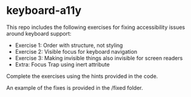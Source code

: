 # keyboard-a11y

This repo includes the following exercises for fixing accessibility issues around keyboard support:

- Exercise 1: Order with structure, not styling
- Exercise 2: Visible focus for keyboard navigation
- Exercise 3: Making invisible things also invisible for screen readers
- Extra: Focus Trap using inert attribute 

Complete the exercises using the hints provided in the code.

An example of the fixes is provided in the /fixed folder.